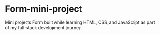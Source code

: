 # Form-mini-project
Mini projects Form built while learning HTML, CSS, and JavaScript as part of my full-stack development journey.

